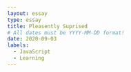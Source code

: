 ```yaml
---
layout: essay
type: essay
title: Pleasently Suprised
# All dates must be YYYY-MM-DD format!
date: 2020-09-03
labels:
  - JavaScript
  - Learning
---
```


